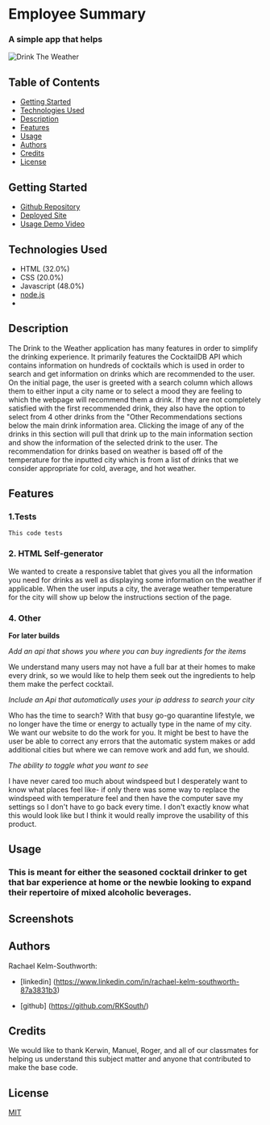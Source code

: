 
#  Employee Summary

### A simple app that helps 
<!-- Add finished image here -->
![Drink The Weather](Images/FinishedProduct.png)

## Table of Contents
* [Getting Started](#getting-started)
* [Technologies Used](#technologies-used)
* [Description](#description)
* [Features](#features)
* [Usage](#usage)
* [Authors](#authors)
* [Credits](#credits)
* [License](#license)

## Getting Started
* [Github Repository](https://github.com/nathanmvu/drink-to-the-weather)
* [Deployed Site](https://nathanmvu.github.io/drink-to-the-weather/)
* [Usage Demo Video](https://drive.google.com/file/d/1nJfEEpSMoe0ZTnk4FqZk68SVxq1ILuXf/view)

## Technologies Used
* HTML (32.0%)
* CSS (20.0%)
* Javascript (48.0%) 
* [node.js](https://www.npmjs.com/)
* 

## Description

The Drink to the Weather application has many features in order to simplify the drinking experience. It primarily features the CocktailDB API which contains information on hundreds of cocktails which is used in order to search and get information on drinks which are recommended to the user. On the initial page, the user is greeted with a search column which allows them to either input a city name or to select a mood they are feeling to which the webpage will recommend them a drink. If they are not completely satisfied with the first recommended drink, they also have the option to select from 4 other drinks from the "Other Recommendations sections below the main drink information area. Clicking the image of any of the drinks in this section will pull that drink up to the main information section and show the information of the selected drink to the user. The recommendation for drinks based on weather is based off of the temperature for the inputted city which is from a list of drinks that we consider appropriate for cold, average, and hot weather.

## Features 

### __1.Tests__
    This code tests 

### __2. HTML Self-generator__

We wanted to create a responsive tablet that gives you all the information you need for drinks as well as displaying some information on the weather if applicable. When the user inputs a city, the average weather temperature for the city will show up below the instructions section of the page.
 


### __4. Other__

 __For later builds__

_Add an api that shows you where you can buy ingredients for the items_

We understand many users may not have a full bar at their homes to make every drink, so we would like to help them seek out the ingredients to help them make the perfect cocktail.

_Include an Api that automatically uses your ip address to search your city_

Who has the time to search? With that busy go-go quarantine lifestyle, we no longer have the time or energy to actually type in the name of my city. We want our website to do the work for you. It might be best to have the user be able to correct any errors that the automatic system makes or add additional cities but where we can remove work and add fun, we should. 

_The ability to toggle what you want to see_

I have never cared too much about windspeed but I desperately want to know what places feel like- if only there was some way to replace the windspeed with temperature feel and then have the computer save my settings so I don't have to go back every time. I don't exactly know what this would look like but I think it would really improve the usability of this product. 


## Usage
### This is meant for either the seasoned cocktail drinker to get that bar experience at home or the newbie looking to expand their repertoire of mixed alcoholic beverages.

## Screenshots



## Authors

 
 Rachael Kelm-Southworth: 

* [linkedin] (https://www.linkedin.com/in/rachael-kelm-southworth-87a3831b3) 

* [github] (https://github.com/RKSouth/)



 ## Credits

We would like to thank Kerwin, Manuel, Roger, and all of our classmates for helping us understand this subject matter and anyone that contributed to make the base code.

## License
[MIT](https://choosealicense.com/licenses/mit/)




